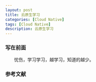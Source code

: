```yaml
---
layout: post
title: 云原生学习
categories: [Cloud Native]
tags: [Cloud Native]
description: 云原生学习
---
```


### 写在前面

&emsp;&emsp;忧伤，学习学习，越学习，知道的越少。

### 参考文献
